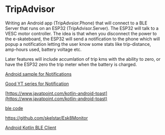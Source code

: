 # TripAdvisor

Writing an Android app (TripAdvsior.Phone) that will connect to a BLE Server that runs on an ESP32 (TripAdvisor.Server). The ESP32 will talk to a VESC motor controller. The idea is that when you disconnect the power to the e-skateboard, the ESP32 will send a notification to the phone which will popup a notification letting the user know some stats like trip-distance, amp-hours used, battery voltage etc. 

Later features will include accumlation of trip kms with the ability to zero, or have the ESP32 zero the trip meter when the battery is charged.

[Android sample for Notifications](https://github.com/googlesamples/android-NotificationChannels/blob/master/kotlinApp/Application/src/main/java/com/example/android/notificationchannels/MainActivity.kt)

[Good YT series for Notification](https://www.youtube.com/watch?v=FH7DF-qDKcc&list=PLk7v1Z2rk4hjM2NPKqtWQ_ndCuoqUj5Hh&index=8)

[https://www.javatpoint.com/kotlin-android-toast](https://www.javatpoint.com/kotlin-android-toast)

[ble code](https://github.com/appsinthesky/Kotlin-Bluetooth/blob/ae814bfa1769326445b5b6e15d5218767c9cd474/app/src/main/res/layout/select_device_layout.xml)

https://github.com/skelstar/Esk8Monitor

[Android Kotlin BLE Client](https://github.com/chenineazeddine/Android-BLE-GATT-Client/blob/5a4edaecf2360edbf5021c077a709812400ecf69/app/src/main/java/com/cerist/summer/blelightswitcher/BlueToothActivity.kt#L100)
